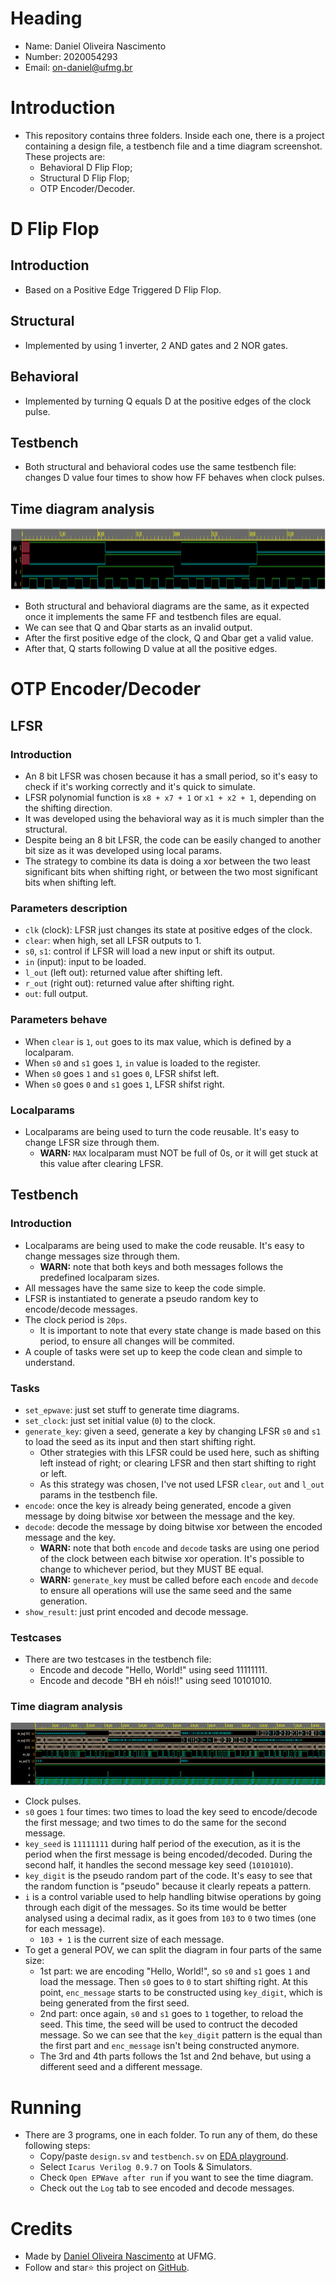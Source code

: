 # Heading

- Name: Daniel Oliveira Nascimento
- Number: 2020054293
- Email: [on-daniel@ufmg.br](mailto:on-daniel@ufmg.br)

# Introduction

- This repository contains three folders. Inside each one, there is a project containing a design file, a testbench file and a time diagram screenshot. These projects are:
  - Behavioral D Flip Flop;
  - Structural D Flip Flop;
  - OTP Encoder/Decoder.

# D Flip Flop

## Introduction

- Based on a Positive Edge Triggered D Flip Flop.

## Structural

- Implemented by using 1 inverter, 2 AND gates and 2 NOR gates.

## Behavioral

- Implemented by turning Q equals D at the positive edges of the clock pulse.

## Testbench

- Both structural and behavioral codes use the same testbench file: changes D value four times to show how FF behaves when clock pulses.

## Time diagram analysis

<img src="./behavioral_d_ff/time_diagram.png" height="100px" width="1000px" />

- Both structural and behavioral diagrams are the same, as it expected once it implements the same FF and testbench files are equal.
- We can see that Q and Qbar starts as an invalid output.
- After the first positive edge of the clock, Q and Qbar get a valid value.
- After that, Q starts following D value at all the positive edges.

# OTP Encoder/Decoder
## LFSR

### Introduction

- An 8 bit LFSR was chosen because it has a small period, so it's easy to check if it's working correctly and it's quick to simulate.
- LFSR polynomial function is `x8 + x7 + 1` or `x1 + x2 + 1`, depending on the shifting direction.
- It was developed using the behavioral way as it is much simpler than the structural.
- Despite being an 8 bit LFSR, the code can be easily changed to another bit size as it was developed using local params.
- The strategy to combine its data is doing a xor between the two least significant bits when shifting right, or between the two most significant bits when shifting left.

### Parameters description

- `clk` (clock): LFSR just changes its state at positive edges of the clock.
- `clear`: when high, set all LFSR outputs to 1.
- `s0`, `s1`: control if LFSR will load a new input or shift its output.
- `in` (input): input to be loaded.
- `l_out` (left out): returned value after shifting left.
- `r_out` (right out): returned value after shifting right.
- `out`: full output.

### Parameters behave

- When `clear` is `1`, `out` goes to its max value, which is defined by a localparam.
- When `s0` and `s1` goes `1`, `in` value is loaded to the register.
- When `s0` goes `1` and `s1` goes `0`, LFSR shifst left.
- When `s0` goes `0` and `s1` goes `1`, LFSR shifst right.

### Localparams

- Localparams are being used to turn the code reusable. It's easy to change LFSR size through them.
  - **WARN:** `MAX` localparam must NOT be full of 0s, or it will get stuck at this value after clearing LFSR.

## Testbench

### Introduction

- Localparams are being used to make the code reusable. It's easy to change messages size through them.
  - **WARN:** note that both keys and both messages follows the predefined localparam sizes.
- All messages have the same size to keep the code simple.
- LFSR is instantiated to generate a pseudo random key to encode/decode messages.
- The clock period is `20ps`.
  - It is important to note that every state change is made based on this period, to ensure all changes will be commited.
- A couple of tasks were set up to keep the code clean and simple to understand.
  
### Tasks

- `set_epwave`: just set stuff to generate time diagrams.
- `set_clock`: just set initial value (`0`) to the clock.
- `generate_key`: given a seed, generate a key by changing LFSR `s0` and `s1` to load the seed as its input and then start shifting right.
  - Other strategies with this LFSR could be used here, such as shifting left instead of right; or clearing LFSR and then start shifting to right or left.
  - As this strategy was chosen, I've not used LFSR `clear`, `out` and `l_out` params in the testbench file.
- `encode`: once the key is already being generated, encode a given message by doing bitwise xor between the message and the key.
- `decode`: decode the message by doing bitwise xor between the encoded message and the key.
  - **WARN:** note that both `encode` and `decode` tasks are using one period of the clock between each bitwise xor operation. It's possible to change to whichever period, but they MUST BE equal.
  - **WARN:** `generate_key` must be called before each `encode` and `decode` to ensure all operations will use the same seed and the same generation.
- `show_result`: just print encoded and decode message.

### Testcases

- There are two testcases in the testbench file:
  - Encode and decode "Hello, World!" using seed 11111111.
  - Encode and decode "BH eh nóis!!" using seed 10101010.

### Time diagram analysis

<img src="./otp_enc_dec/time_diagram.png" height="100px" width="1000px" />

- Clock pulses.
- `s0` goes `1` four times: two times to load the key seed to encode/decode the first message; and two times to do the same for the second message.
- `key_seed` is `11111111` during half period of the execution, as it is the period when the first message is being encoded/decoded. During the second half, it handles the second message key seed (`10101010`).
- `key_digit` is the pseudo random part of the code. It's easy to see that the random function is "pseudo" because it clearly repeats a pattern.
- `i` is a control variable used to help handling bitwise operations by going through each digit of the messages. So its time would be better analysed using a decimal radix, as it goes from `103` to `0` two times (one for each message).
  - `103 + 1` is the current size of each message.
- To get a general POV, we can split the diagram in four parts of the same size:
  - 1st part: we are encoding "Hello, World!", so `s0` and `s1` goes `1` and load the message. Then `s0` goes to `0` to start shifting right. At this point, `enc_message` starts to be constructed using `key_digit`, which is being generated from the first seed.
  - 2nd part: once again, `s0` and `s1` goes to `1` together, to reload the seed. This time, the seed will be used to contruct the decoded message. So we can see that the `key_digit` pattern is the equal than the first part and `enc_message` isn't being constructed anymore.
  - The 3rd and 4th parts follows the 1st and 2nd behave, but using a different seed and a different message.

# Running

- There are 3 programs, one in each folder. To run any of them, do these following steps: 
  - Copy/paste `design.sv` and `testbench.sv` on [EDA playground](https://www.edaplayground.com/).
  - Select `Icarus Verilog 0.9.7` on Tools & Simulators.
  - Check `Open EPWave after run` if you want to see the time diagram.
  - Check out the `Log` tab to see encoded and decode messages.

# Credits

- Made by [Daniel Oliveira Nascimento](https://ondaniel.com.br/) at UFMG.
- Follow and star:star: this project on [GitHub](https://github.com/ondanieldev/ufmg-isl).